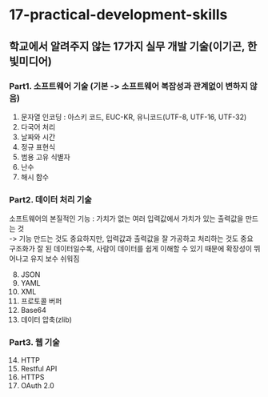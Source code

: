 # 17-practical-development-skills
## 학교에서 알려주지 않는 17가지 실무 개발 기술(이기곤, 한빛미디어)

### Part1. 소프트웨어 기술 (기본 -> 소프트웨어 복잡성과 관계없이 변하지 않음)
1. 문자열 인코딩 : 아스키 코드, EUC-KR, 유니코드(UTF-8, UTF-16, UTF-32)
2. 다국어 처리
3. 날짜와 시간
4. 정규 표현식
5. 범용 고유 식별자
6. 난수
7. 해시 함수

### Part2. 데이터 처리 기술  
소프트웨어의 본질적인 기능 : 가치가 없는 여러 입력값에서 가치가 있는 출력값을 만드는 것  
-> 기능 만드는 것도 중요하지만, 입력값과 출력값을 잘 가공하고 처리하는 것도 중요  
구조화가 잘 된 데이터일수록, 사람이 데이터를 쉽게 이해할 수 있기 때문에 확장성이 뛰어나고 유지 보수 쉬워짐

8. JSON
9. YAML
10. XML
11. 프로토콜 버퍼
12. Base64
13. 데이터 압축(zlib)

### Part3. 웹 기술
14. HTTP
15. Restful API
16. HTTPS
17. OAuth 2.0
